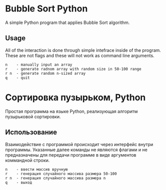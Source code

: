 # Bubble Sort Python

A simple Python program that applies Bubble Sort algorithm.

## Usage

All of the interaction is done through simple intefrace inside of the program. These are not flags and these will not work as command line arguments.

```
n    - manually input an array
r    - generate radnom array with random size in 50-100 range
r n  - generate random n-sized array
q    - quit
```

# Сортировка пузырьком, Python

Простая программа на языке Python, реализующая алгоритм пузырьковой сортировки.

## Использование

Взаимодействие с программой происходит через интерфейс внутри программы. Указанные далее команды не являются флагами и не предназначены для передачи программе в виде аргументов коммандной строки.

```
n    - ввести массив вручную
r    - генерация случайного массива размера 50-100
r n  - генерация случайного массива размера n
q    - выход
```